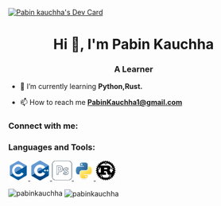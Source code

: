 <a href="https://app.daily.dev/pabinkauchha"><img src="https://api.daily.dev/devcards/v2/ontRU9PFIMTBaUAzS4nsd.png?type=default&r=iy7" width="356" alt="Pabin kauchha's Dev Card"/></a>
<h1 align="center">Hi 👋, I'm Pabin Kauchha</h1>
<h3 align="center">A Learner</h3>

- 🌱 I’m currently learning **Python,Rust.**

- 📫 How to reach me **PabinKauchha1@gmail.com**

<h3 align="left">Connect with me:</h3>
<p align="left">
</p>

<h3 align="left">Languages and Tools:</h3>
<p align="left"> <a href="https://www.cprogramming.com/" target="_blank" rel="noreferrer"> <img src="https://raw.githubusercontent.com/devicons/devicon/master/icons/c/c-original.svg" alt="c" width="40" height="40"/> </a> <a href="https://www.w3schools.com/cpp/" target="_blank" rel="noreferrer"> <img src="https://raw.githubusercontent.com/devicons/devicon/master/icons/cplusplus/cplusplus-original.svg" alt="cplusplus" width="40" height="40"/> </a> <a href="https://www.photoshop.com/en" target="_blank" rel="noreferrer"> <img src="https://raw.githubusercontent.com/devicons/devicon/master/icons/photoshop/photoshop-line.svg" alt="photoshop" width="40" height="40"/> </a> <a href="https://www.python.org" target="_blank" rel="noreferrer"> <img src="https://raw.githubusercontent.com/devicons/devicon/master/icons/python/python-original.svg" alt="python" width="40" height="40"/> </a> <a href="https://www.rust-lang.org" target="_blank" rel="noreferrer"> <img src="https://raw.githubusercontent.com/devicons/devicon/master/icons/rust/rust-plain.svg" alt="rust" width="40" height="40"/> </a> </p>

<p><img align="left" src="https://github-readme-stats.vercel.app/api/top-langs?username=pabinkauchha&show_icons=true&locale=en&layout=compact" alt="pabinkauchha" /></p>

<p>&nbsp;<img align="center" src="https://github-readme-stats.vercel.app/api?username=pabinkauchha&show_icons=true&locale=en" alt="pabinkauchha" /></p>

<!---
PabinKauchha/PabinKauchha is a ✨ special ✨ repository because its `README.md` (this file) appears on your GitHub profile.
You can click the Preview link to take a look at your changes.
--->
